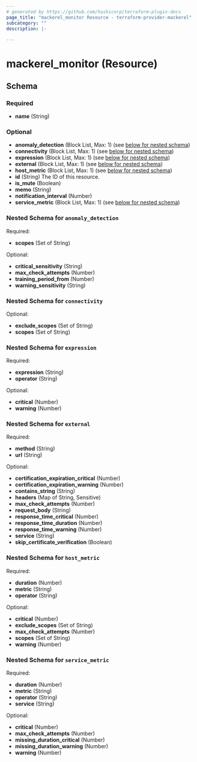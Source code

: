 ```yaml
---
# generated by https://github.com/hashicorp/terraform-plugin-docs
page_title: "mackerel_monitor Resource - terraform-provider-mackerel"
subcategory: ""
description: |-
  
---
```


# mackerel_monitor (Resource)





<!-- schema generated by tfplugindocs -->
## Schema

### Required

- **name** (String)

### Optional

- **anomaly_detection** (Block List, Max: 1) (see [below for nested schema](#nestedblock--anomaly_detection))
- **connectivity** (Block List, Max: 1) (see [below for nested schema](#nestedblock--connectivity))
- **expression** (Block List, Max: 1) (see [below for nested schema](#nestedblock--expression))
- **external** (Block List, Max: 1) (see [below for nested schema](#nestedblock--external))
- **host_metric** (Block List, Max: 1) (see [below for nested schema](#nestedblock--host_metric))
- **id** (String) The ID of this resource.
- **is_mute** (Boolean)
- **memo** (String)
- **notification_interval** (Number)
- **service_metric** (Block List, Max: 1) (see [below for nested schema](#nestedblock--service_metric))

<a id="nestedblock--anomaly_detection"></a>
### Nested Schema for `anomaly_detection`

Required:

- **scopes** (Set of String)

Optional:

- **critical_sensitivity** (String)
- **max_check_attempts** (Number)
- **training_period_from** (Number)
- **warning_sensitivity** (String)


<a id="nestedblock--connectivity"></a>
### Nested Schema for `connectivity`

Optional:

- **exclude_scopes** (Set of String)
- **scopes** (Set of String)


<a id="nestedblock--expression"></a>
### Nested Schema for `expression`

Required:

- **expression** (String)
- **operator** (String)

Optional:

- **critical** (Number)
- **warning** (Number)


<a id="nestedblock--external"></a>
### Nested Schema for `external`

Required:

- **method** (String)
- **url** (String)

Optional:

- **certification_expiration_critical** (Number)
- **certification_expiration_warning** (Number)
- **contains_string** (String)
- **headers** (Map of String, Sensitive)
- **max_check_attempts** (Number)
- **request_body** (String)
- **response_time_critical** (Number)
- **response_time_duration** (Number)
- **response_time_warning** (Number)
- **service** (String)
- **skip_certificate_verification** (Boolean)


<a id="nestedblock--host_metric"></a>
### Nested Schema for `host_metric`

Required:

- **duration** (Number)
- **metric** (String)
- **operator** (String)

Optional:

- **critical** (Number)
- **exclude_scopes** (Set of String)
- **max_check_attempts** (Number)
- **scopes** (Set of String)
- **warning** (Number)


<a id="nestedblock--service_metric"></a>
### Nested Schema for `service_metric`

Required:

- **duration** (Number)
- **metric** (String)
- **operator** (String)
- **service** (String)

Optional:

- **critical** (Number)
- **max_check_attempts** (Number)
- **missing_duration_critical** (Number)
- **missing_duration_warning** (Number)
- **warning** (Number)


